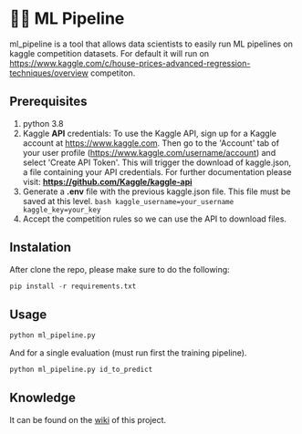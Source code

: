 # 🧑‍🔬 ML Pipeline

ml_pipeline is a tool that allows data scientists to easily run ML pipelines on kaggle competition datasets. 
For default it will run on https://www.kaggle.com/c/house-prices-advanced-regression-techniques/overview competiton.


## Prerequisites 
1. python 3.8
2. Kaggle **API** credentials: To use the Kaggle API, sign up for a Kaggle account at https://www.kaggle.com. Then go to the 'Account' tab of your user profile (https://www.kaggle.com/username/account) and select 'Create API Token'. This will trigger the download of kaggle.json, a file containing your API credentials. 
  For further documentation please visit: **https://github.com/Kaggle/kaggle-api**
3. Generate a **.env** file with the previous kaggle.json file. This file must be saved at this level.
        ```bash
        kaggle_username=your_username
        kaggle_key=your_key   
        ```
4. Accept the competition rules so we can use the API to download files.



## Instalation
After clone the repo, please make sure to do the following:
```python
pip install -r requirements.txt
```


## Usage
```python
python ml_pipeline.py
```

And for a single evaluation (must run first the training pipeline).
```python
python ml_pipeline.py id_to_predict
```


## Knowledge
It can be found on the [wiki](https://github.com/csernac0/ml_pipeline/wiki) of this project.
